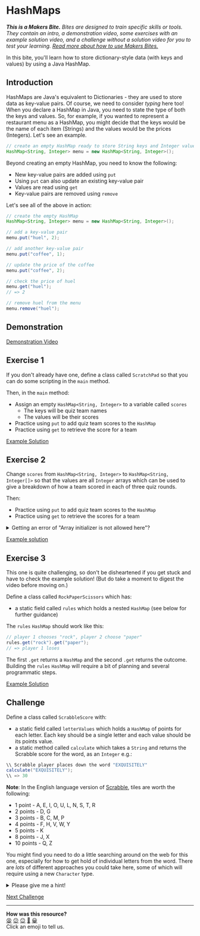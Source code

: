 # HashMaps

_**This is a Makers Bite.** Bites are designed to train specific skills or
tools. They contain an intro, a demonstration video, some exercises with an
example solution video, and a challenge without a solution video for you to test
your learning. [Read more about how to use Makers
Bites.](https://github.com/makersacademy/course/blob/main/labels/bites.md)_

In this bite, you'll learn how to store dictionary-style data (with keys and 
values) by using a Java HashMap.

## Introduction

HashMaps are Java's equivalent to Dictionaries - they are used to store data 
as key-value pairs. Of course, we need to consider _typing_ here too! When you 
declare a HashMap in Java, you need to state the type of both the keys and 
values. So, for example, if you wanted to represent a restaurant menu as a 
HashMap, you might decide that the keys would be the name of each item 
(Strings) and the values would be the prices (Integers). Let's see an example.

```java
// create an empty HashMap ready to store String keys and Integer values
HashMap<String, Integer> menu = new HashMap<String, Integer>();
```

Beyond creating an empty HashMap, you need to know the following:

* New key-value pairs are added using `put`
* Using `put` can also update an existing key-value pair
* Values are read using `get`
* Key-value pairs are removed using `remove`

Let's see all of the above in action:

```java
// create the empty HashMap
HashMap<String, Integer> menu = new HashMap<String, Integer>();

// add a key-value pair
menu.put("huel", 2);

// add another key-value pair
menu.put("coffee", 1);

// update the price of the coffee
menu.put("coffee", 2);

// check the price of huel
menu.get("huel");
// => 2

// remove huel from the menu
menu.remove("huel");
```

## Demonstration

[Demonstration Video](https://youtu.be/mEwjt6l96JQ)

## Exercise 1

If you don't already have one, define a class called `ScratchPad` so that you 
can do some scripting in the `main` method.

Then, in the `main` method:

* Assign an empty `HashMap<String, Integer>` to a variable called `scores`
  * The keys will be quiz team names
  * The values will be their scores
* Practice using `put` to add quiz team scores to the `HashMap`
* Practice using `get` to retrieve the score for a team

[Example Solution](https://youtu.be/oMclCjDzcGo)

## Exercise 2

Change `scores` from `HashMap<String, Integer>` to `HashMap<String, Integer[]>` 
so that the values are all `Integer` arrays which can be used to give a 
breakdown of how a team scored in each of three quiz rounds.

Then:

* Practice using `put` to add quiz team scores to the `HashMap`
* Practice using `get` to retrieve the scores for a team

<details>
  <summary>Getting an error of "Array initializer is not allowed here"?</summary>
  
  If you've got something in your code like:
  
  ```java
  scores.put("Quizzy Rascal", {1,2,3});
  ```
  
  you'll find that IntelliJ is flagging `{1,2,3}` as problematic. While this
  syntax for an `Integer[]` is OK in contexts like:
  
  ```java
  Integer[] myIntegers = {1,2,3};
  ```
  
  this shorthand initialisation isn't allowed in a method call, so you have to
  explicitly tell Java that's what you want i.e.
  
  ```java
  scores.put("Quizzy Rascal", new Integer[] {1,2,3});
  ```
</details>

[Example solution](https://youtu.be/FOuxIG-F4Vg)

## Exercise 3

This one is quite challenging, so don't be disheartened if you get stuck and 
have to check the example solution! (But do take a moment to digest the video 
before moving on.)

Define a class called `RockPaperScissors` which has:

* a static field called `rules` which holds a nested `HashMap` (see below for 
further guidance)

The `rules` `HashMap` should work like this:

```java
// player 1 chooses "rock", player 2 choose "paper"
rules.get("rock").get("paper");
// => player 1 loses
```

The first `.get` returns a `HashMap` and the second `.get` returns the outcome. 
Building the `rules` `HashMap` will require a bit of planning and several 
programmatic steps.

[Example Solution](https://youtu.be/-sOWDLdQ574)

## Challenge

Define a class called `ScrabbleScore` with:

* a static field called `letterValues` which holds a `HashMap` of points for 
each letter. Each key should be a single letter and each value should be its 
points value.
* a static method called `calculate` which takes a `String` and returns the 
Scrabble score for the word, as an `Integer` e.g.:

```java
\\ Scrabble player places down the word "EXQUISITELY"
calculate("EXQUISITELY");
\\ => 30
```

__Note__: In the English language version of
[Scrabble](https://en.wikipedia.org/wiki/Scrabble), tiles are worth the
following:

* 1 point - A, E, I, O, U, L, N, S, T, R
* 2 points - D, G
* 3 points - B, C, M, P
* 4 points - F, H, V, W, Y
* 5 points - K
* 8 points - J, X
* 10 points - Q, Z

You might find you need to do a little searching around on the web for this one,
especially for how to get hold of individual letters from the word. There are
_lots_ of different approaches you could take here, some of which will require
using a new `Character` type.

<details>
  <summary>Please give me a hint!</summary>
  
  Calculating the Scrabble score for a whole word will require a few steps:
  
  * Creating a variable to hold the total score - it should start at 0
  * Splitting the word into letters
  * Looping over the letters to get the score for each one
  * Adding the score for each letter to the total score
  * Returning the total score

</details>

[Next Challenge](12_interfaces_bite.md)

<!-- BEGIN GENERATED SECTION DO NOT EDIT -->

---

**How was this resource?**  
[😫](https://airtable.com/shrUJ3t7KLMqVRFKR?prefill_Repository=makersacademy%2Fjava-fundamentals-with-intellij&prefill_File=bites%2F11_data_structures_2_bite.md&prefill_Sentiment=😫) [😕](https://airtable.com/shrUJ3t7KLMqVRFKR?prefill_Repository=makersacademy%2Fjava-fundamentals-with-intellij&prefill_File=bites%2F11_data_structures_2_bite.md&prefill_Sentiment=😕) [😐](https://airtable.com/shrUJ3t7KLMqVRFKR?prefill_Repository=makersacademy%2Fjava-fundamentals-with-intellij&prefill_File=bites%2F11_data_structures_2_bite.md&prefill_Sentiment=😐) [🙂](https://airtable.com/shrUJ3t7KLMqVRFKR?prefill_Repository=makersacademy%2Fjava-fundamentals-with-intellij&prefill_File=bites%2F11_data_structures_2_bite.md&prefill_Sentiment=🙂) [😀](https://airtable.com/shrUJ3t7KLMqVRFKR?prefill_Repository=makersacademy%2Fjava-fundamentals-with-intellij&prefill_File=bites%2F11_data_structures_2_bite.md&prefill_Sentiment=😀)  
Click an emoji to tell us.

<!-- END GENERATED SECTION DO NOT EDIT -->
